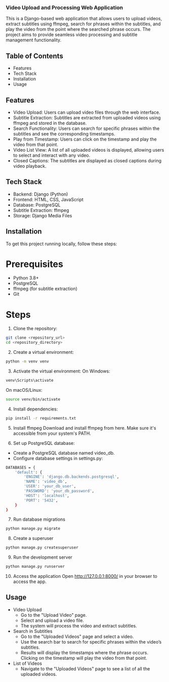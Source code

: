 ### Video Upload and Processing Web Application
This is a Django-based web application that allows users to upload videos, extract subtitles using ffmpeg, search for phrases within the subtitles, and play the video from the point where the searched phrase occurs. The project aims to provide seamless video processing and subtitle management functionality.

## Table of Contents
  * Features
  * Tech Stack
  * Installation
  * Usage

## Features
  * Video Upload: Users can upload video files through the web interface.
  * Subtitle Extraction: Subtitles are extracted from uploaded videos using ffmpeg and stored in the database.
  * Search Functionality: Users can search for specific phrases within the subtitles and see the corresponding timestamps.
  * Play from Timestamp: Users can click on the timestamp and play the video from that point.
  * Video List View: A list of all uploaded videos is displayed, allowing users to select and interact with any video.
  * Closed Captions: The subtitles are displayed as closed captions during video playback.

## Tech Stack
  * Backend: Django (Python)
  * Frontend: HTML, CSS, JavaScript
  * Database: PostgreSQL
  * Subtitle Extraction: ffmpeg
  * Storage: Django Media Files

## Installation
To get this project running locally, follow these steps:

# Prerequisites
  * Python 3.8+
  * PostgreSQL
  * ffmpeg (for subtitle extraction)
  * Git

# Steps
  1. Clone the repository:

   ```bash
   git clone <repository_url>
   cd <repository_directory>
   ```
  
  2. Create a virtual environment:

  ```bash
  python -m venv venv
  ```
    
  3. Activate the virtual environment:
  On Windows:

   ```bash
   venv\Scripts\activate
   ```
      
  On macOS/Linux:
    
   ```bash
   source venv/bin/activate
   ```
      
  4. Install dependencies:

   ```bash
   pip install -r requirements.txt
   ```

  5. Install ffmpeg
  Download and install ffmpeg from here. Make sure it's accessible from your system's PATH.

  6. Set up PostgreSQL database:

  * Create a PostgreSQL database named video_db.
  * Configure database settings in settings.py:
  ```bash
  DATABASES = {
      'default': {
          'ENGINE': 'django.db.backends.postgresql',
          'NAME': 'video_db',
          'USER': 'your_db_user',
          'PASSWORD': 'your_db_password',
          'HOST': 'localhost',
          'PORT': '5432',
      }
  }
  ```

  7. Run database migrations
  ```bash
  python manage.py migrate
  ```

  8. Create a superuser
  ```bash
  python manage.py createsuperuser
  ```

  9. Run the development server
  ```bash
  python manage.py runserver
  ```

  10. Access the application
  Open http://127.0.0.1:8000/ in your browser to access the app.

## Usage

* Video Upload
  * Go to the "Upload Video" page.
  * Select and upload a video file.
  * The system will process the video and extract subtitles.
* Search in Subtitles
  * Go to the "Uploaded Videos" page and select a video.
  * Use the search bar to search for specific phrases within the video’s subtitles.
  * Results will display the timestamps where the phrase occurs. Clicking on the timestamp will play the video from that point.
* List of Videos
  * Navigate to the "Uploaded Videos" page to see a list of all the uploaded videos.
